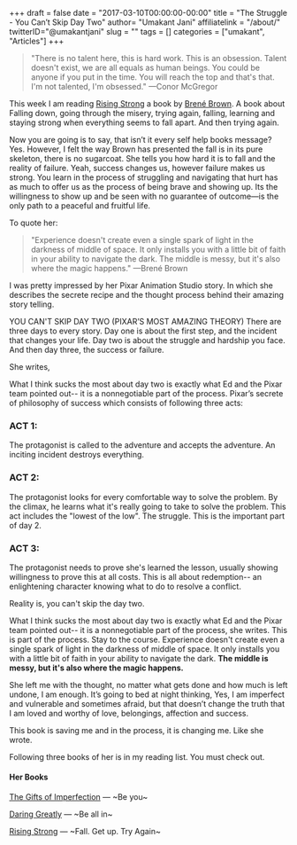+++
draft = false
date = "2017-03-10T00:00:00-00:00"
title = "The Struggle - You Can’t Skip Day Two"
author= "Umakant Jani"
affiliatelink = "/about/"
twitterID="@umakantjani"
slug = ""
tags = []
categories = ["umakant", "Articles"]
+++

> "There is no talent here, this is hard work. This is an obsession. Talent doesn't exist, we are all equals as human beings. You could be anyone if you put in the time. You will reach the top and that's that. I'm not talented, I'm obsessed." —Conor McGregor

This week I am reading <a href="https://www.amazon.com/Rising-Strong-Reckoning-Rumble-Revolution/dp/0812995821" title="Daring Greatly" target="_blank">Rising Strong</a> a book by <a href="http://brenebrown.com/" title="Brené Brown" target="_blank">Brené Brown</a>. A book about Falling down, going through the misery, trying again, falling, learning and staying strong when everything seems to fall apart. And then trying again.

Now you are going is to say, that isn’t it every self help books message? Yes. However, I felt the way Brown has presented the fall is in its pure skeleton, there is no sugarcoat. She tells you how hard it is to fall and the reality of failure. Yeah, success changes us, however failure makes us strong. You learn in the process of struggling and navigating that hurt has as much to offer us as the process of being brave and showing up. Its the willingness to show up and be seen with no guarantee of outcome—is the only path to a peaceful and fruitful life.

To quote her:

> "Experience doesn't create even a single spark of light in the darkness of middle of space. It only installs you with a little bit of faith in your ability to navigate the dark. The middle is messy, but it's also where the magic happens." —Brené Brown

I was pretty impressed by her Pixar Animation Studio story. In which she describes the secrete recipe and the thought process behind their amazing story telling.

YOU CAN'T SKIP DAY TWO (PIXAR’S MOST AMAZING THEORY)
There are three days to every story. Day one is about the first step, and the incident that changes your life. Day two is about the struggle and hardship you face. And then day three, the success or failure.

She writes,

What I think sucks the most about day two is exactly what Ed and the Pixar team pointed out-- it is a nonnegotiable part of the process. Pixar’s secrete of philosophy of success which consists of following three acts:

### ACT 1:
The protagonist is called to the adventure and accepts the adventure. An inciting incident destroys everything.

### ACT 2:
The protagonist looks for every comfortable way to solve the problem. By the climax, he learns what it's really going to take to solve the problem. This act includes the "lowest of the low". The struggle. This is the important part of day 2.

### ACT 3:
The protagonist needs to prove she's learned the lesson, usually showing willingness to prove this at all costs. This is all about redemption-- an enlightening character knowing what to do to resolve a conflict.

Reality is, you can't skip the day two.

What I think sucks the most about day two is exactly what Ed and the Pixar team pointed out-- it is a nonnegotiable part of the process, she writes. This is part of the process. Stay to the course. Experience doesn't create even a single spark of light in the darkness of middle of space. It only installs you with a little bit of faith in your ability to navigate the dark. **The middle is messy, but it's also where the magic happens.**

She left me with the thought, no matter what gets done and how much is left undone, I am enough. It’s going to bed at night thinking, Yes, I am imperfect and vulnerable and sometimes afraid, but that doesn’t change the truth that I am loved and worthy of love, belongings, affection and success.

This book is saving me and in the process, it is changing me. Like she wrote.

Following three books of her is in my reading list. You must check out.

#### Her Books

<a href="https://www.amazon.com/Gifts-Imperfection-Think-Supposed-Embrace/dp/159285849X/ref=sr_1_1?ie=UTF8&amp;qid=1488203176&amp;sr=8-1&amp;keywords=The+Gifts+of+Imperfection" title="The Gifts of Imperfection" target="_blank">The Gifts of Imperfection</a> — ~Be you~

<a href="https://www.amazon.com/Daring-Greatly-Courage-Vulnerable-Transforms/dp/1592408419/ref=sr_1_1?ie=UTF8&amp;qid=1488203194&amp;sr=8-1&amp;keywords=Daring+Greatly" title="Daring Greatly" target="_blank">Daring Greatly</a> — ~Be all in~

<a href="https://www.amazon.com/Rising-Strong-Reckoning-Rumble-Revolution/dp/0812995821/ref=sr_1_1?ie=UTF8&amp;qid=1488203209&amp;sr=8-1&amp;keywords=Rising+Strong" title="Rising Strong" target="_blank">Rising Strong</a> — ~Fall. Get up. Try Again~
